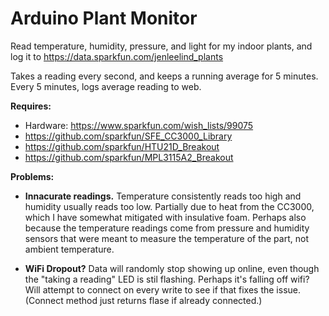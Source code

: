 Arduino Plant Monitor
=====================

Read temperature, humidity, pressure, and light for my indoor plants, and log it to https://data.sparkfun.com/jenleelind_plants

Takes a reading every second, and keeps a running average for 5 minutes. Every 5 minutes, logs average reading to web.

**Requires:**

- Hardware: https://www.sparkfun.com/wish_lists/99075
- https://github.com/sparkfun/SFE_CC3000_Library
- https://github.com/sparkfun/HTU21D_Breakout
- https://github.com/sparkfun/MPL3115A2_Breakout

**Problems:**

- **Innacurate readings.** Temperature consistently reads too high and humidity usually reads too low. Partially due to heat from the CC3000, which I have somewhat mitigated with insulative foam. Perhaps also because the temperature readings come from pressure and humidity sensors that were meant to measure the temperature of the part, not ambient temperature.

- **WiFi Dropout?** Data will randomly stop showing up online, even though the "taking a reading" LED is stil flashing. Perhaps it's falling off wifi? Will attempt to connect on every write to see if that fixes the issue. (Connect method just returns flase if already connected.)



